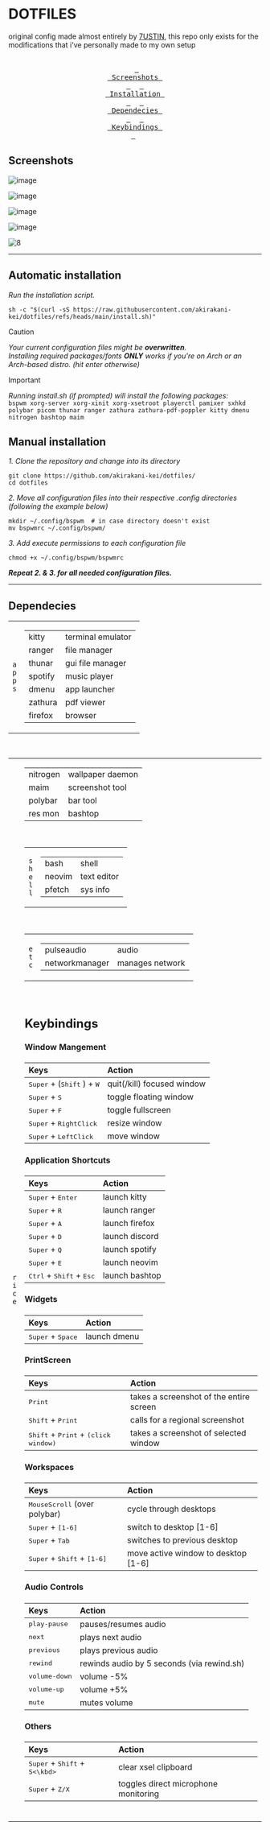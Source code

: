 # DOTFILES

original config made almost entirely by [7USTIN](https://github.com/7USTIN/dotfiles/), this repo only exists for the modifications that i've personally made to my own setup
<br> <br>

<div align = center>
  
&ensp;[<kbd> <br> Screenshots <br> </kbd>](#Screenshots)&ensp;
&ensp;[<kbd> <br> Installation <br> </kbd>](#Installation)&ensp;
&ensp;[<kbd> <br> Dependecies <br> </kbd>](#Dependecies)&ensp;
&ensp;[<kbd> <br> Keybindings <br> </kbd>](#Keybindings)&ensp;

</div>

## Screenshots

![image](https://github.com/user-attachments/assets/d9d109c1-9ac7-4128-85b8-2d1a268eb828)

![image](https://github.com/user-attachments/assets/d5be99c6-5f15-424c-9eb1-f49359a2b07c)

![image](https://github.com/user-attachments/assets/2c4ffa84-03a4-4587-8551-fba234395563)

![image](https://github.com/user-attachments/assets/2ca33859-1702-43dc-b7b1-d4d8674db207)


![8](https://github.com/user-attachments/assets/ad0eb6c6-35ba-4b21-8eed-ecf8e1cf7ad1)


-----




## Automatic installation

*Run the installation script.* <br>
```shell
sh -c "$(curl -sS https://raw.githubusercontent.com/akirakani-kei/dotfiles/refs/heads/main/install.sh)"
```

> [!CAUTION]
> *Your current configuration files might be **overwritten**.* <br> *Installing required packages/fonts **ONLY** works if you're on Arch or an Arch-based distro. (hit enter otherwise)*

> [!IMPORTANT]
> *Running *install.sh* (if prompted) will install the following packages:* <br>
`bspwm xorg-server xorg-xinit xorg-xsetroot playerctl pamixer sxhkd polybar picom thunar ranger zathura zathura-pdf-poppler kitty dmenu nitrogen bashtop maim`


## Manual installation

*1. Clone the repository and change into its directory* <br>
```shell
git clone https://github.com/akirakani-kei/dotfiles/
cd dotfiles
```
*2. Move all configuration files into their respective .config directories (following the example below)* <br>
```shell
mkdir ~/.config/bspwm  # in case directory doesn't exist
mv bspwmrc ~/.config/bspwm/
```
*3. Add execute permissions to each configuration file* <br>
```shell
chmod +x ~/.config/bspwm/bspwmrc
```

***Repeat 2. & 3. for all needed configuration files.***
<br>

----

## Dependecies

<table><tr><td>
  <code>a</code><br><code>p</code><br><code>p</code><br><code>s</code><br></td><td><table>
  <tr><td>kitty</td><td>terminal emulator</td></tr>
  <tr><td>ranger</td><td>file manager</td></tr>
  <tr><td>thunar</td><td>gui file manager</td></tr>
  <tr><td>spotify</td><td>music player</td></tr>
  <tr><td>dmenu</td><td>app launcher</td></tr>
  <tr><td>zathura</td><td>pdf viewer</td></tr>
  <tr><td>firefox</td><td>browser</td></tr></table>
</td></tr></table>

<br>

<table><tr><td>
  <code>r</code><br><code>i</code><br><code>c</code><br><code>e</code><br></td><td><table>
  <tr><td>nitrogen</td><td>wallpaper daemon</td></tr>
  <tr><td>maim</td><td>screenshot tool</td></tr>
  <tr><td>polybar</td><td>bar tool</td></tr>
  <tr><td>res mon</td><td>bashtop</td></tr>
</td></tr></table>

<br>

<table><tr><td>
  <code>s</code><br><code>h</code><br><code>e</code><br><code>l</code><br><code>l</code></td><td><table>
  <tr><td>bash</td><td>shell</td></tr>
  <tr><td>neovim</td><td>text editor</td></tr>
  <tr><td>pfetch</td><td>sys info</td></tr></table>
</td></tr></table>

<br>

<table><tr><td>
  <code>e</code><br><code>t</code><br><code>c</code></td><td><table>
  <tr><td>pulseaudio</td><td>audio</td></tr>
  <tr><td>networkmanager</td><td>manages network</td></tr></table>
</td></tr></table>

<br>

## Keybindings

#### Window Mangement

| Keys | Action |
| :--  | :-- |
| <kbd>Super</kbd> + (<kbd>Shift</kbd> ) + <kbd>W</kbd> | quit(/kill) focused window
| <kbd>Super</kbd> + <kbd>S</kbd> | toggle floating window
| <kbd>Super</kbd> + <kbd>F</kbd> | toggle fullscreen
| <kbd>Super</kbd> + <kbd>RightClick</kbd> | resize window
| <kbd>Super</kbd> + <kbd>LeftClick</kbd> | move window

#### Application Shortcuts

| Keys | Action |
| :--  | :-- |
| <kbd>Super</kbd> + <kbd>Enter</kbd> | launch kitty
| <kbd>Super</kbd> + <kbd>R</kbd> | launch ranger
| <kbd>Super</kbd> + <kbd>A</kbd> | launch firefox
| <kbd>Super</kbd> + <kbd>D</kbd> | launch discord
| <kbd>Super</kbd> + <kbd>Q</kbd> | launch spotify
| <kbd>Super</kbd> + <kbd>E</kbd> | launch neovim
| <kbd>Ctrl</kbd> + <kbd>Shift</kbd> + <kbd>Esc </kbd> | launch bashtop

#### Widgets

| Keys | Action |
| :--  | :-- |
| <kbd>Super</kbd> + <kbd>Space</kbd> | launch dmenu

#### PrintScreen

| Keys | Action |
| :--  | :-- |
| <kbd>Print</kbd> | takes a screenshot of the entire screen
| <kbd>Shift</kbd> + <kbd>Print</kbd> | calls for a regional screenshot
| <kbd>Shift</kbd> + <kbd>Print</kbd> + <kbd>(click window)</kbd> | takes a screenshot of selected window

#### Workspaces

| Keys | Action |
| :--  | :-- |
| <kbd>MouseScroll</kbd> (over polybar) | cycle through desktops
| <kbd>Super</kbd> + <kbd>[1-6]</kbd> | switch to desktop [1-6]
| <kbd>Super</kbd> + <kbd>Tab</kbd> | switches to previous desktop
| <kbd>Super</kbd> + <kbd>Shift</kbd> + <kbd>[1-6]</kbd> | move active window to desktop [1-6]

#### Audio Controls

| Keys | Action |
| :--  | :-- |
| <kbd>play-pause</kbd> | pauses/resumes audio
| <kbd>next</kbd> | plays next audio
| <kbd>previous</kbd> | plays previous audio
| <kbd>rewind</kbd> | rewinds audio by 5 seconds (via rewind.sh)
| <kbd>volume-down</kbd> | volume -5%
| <kbd>volume-up</kbd> | volume +5%
| <kbd>mute</kbd> | mutes volume

#### Others
| Keys | Action |
| :--  | :-- |
| <kbd>Super</kbd> + <kbd>Shift</kbd> + <kbd>S<\kbd> | clear xsel clipboard
| <kbd>Super</kbd> + <kbd>Z/X</kbd> | toggles direct microphone monitoring

<br>
